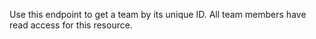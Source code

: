 Use this endpoint to get a team by its unique ID. All team members have read access for this resource.